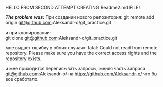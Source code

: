 HELLO FROM SECOND ATTEMPT CREATING Readme2.md FILE!

***The problem was:***
При создании нового репозитория: 
git remote add origin git@github.com:Aleksandr-o/git_practice.git

 и при клонировании:  
 git clone git@github.com:Aleksandr-o/git_practice.git

мне выдает ошибку в обоих случаях: 
fatal: Could not read from remote repository.
Please make sure you have the correct access rights
and the repository exists.

и мне приходится переписывать запросы, меняя часть запроса git@github.com:Aleksandr-o/ на 
 https://github.com/Aleksandr-o/  что бы все сработало.



